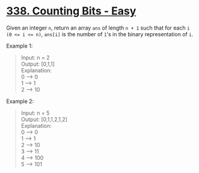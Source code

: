 # [338. Counting Bits - Easy](https://leetcode.com/problems/counting-bits/description/)

Given an integer `n`, return an array `ans` of length `n + 1` such that for each `i` `(0 <= i <= n)`, `ans[i]` is the number of `1`'s in the binary representation of `i`.

Example 1:

> Input: n = 2  
> Output: [0,1,1]  
> Explanation:  
> 0 --> 0  
> 1 --> 1  
> 2 --> 10  

Example 2:

> Input: n = 5  
> Output: [0,1,1,2,1,2]  
> Explanation:  
> 0 --> 0  
> 1 --> 1  
> 2 --> 10  
> 3 --> 11  
> 4 --> 100  
> 5 --> 101  